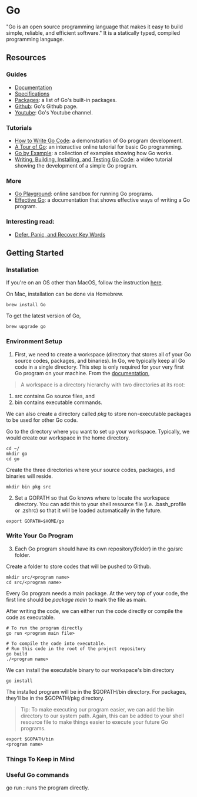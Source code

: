 # Go
"Go is an open source programming language that makes it easy to build simple, reliable, and efficient software." It is a statically typed, compiled programming language.

## Resources
### Guides
- [Documentation](https://golang.org/doc/)
- [Specifications](https://golang.org/ref/spec)
- [Packages](https://golang.org/pkg/): a list of Go's built-in packages.
- [Github](https://github.com/golang/go): Go's Github page.
- [Youtube](https://www.youtube.com/user/gocoding/featured): Go's Youtube channel.

### Tutorials
- [How to Write Go Code](https://golang.org/doc/code.html): a demonstration of Go program development.
- [A Tour of Go](https://tour.golang.org/welcome/1): an interactive online tutorial for basic Go programming.
- [Go by Example](https://gobyexample.com/): a collection of examples showing how Go works.
- [Writing, Building, Installing, and Testing Go Code](https://www.youtube.com/watch?v=XCsL89YtqCs&t=2s&list=LL_nJcU3CiKaa8b27n2dvsoQ&index=3): a video tutorial showing the development of a simple Go program.

### More
- [Go Playground](https://play.golang.org/): online sandbox for running Go programs.
- [Effective Go](https://golang.org/doc/effective_go.html): a documentation that shows effective ways of writing a Go program.

### Interesting read:
- [Defer, Panic, and Recover Key Words](https://blog.golang.org/defer-panic-and-recover)


## Getting Started
### Installation
If you're on an OS other than MacOS, follow the instruction [here](https://golang.org/doc/install).

On Mac, installation can be done via Homebrew.
```
brew install Go
```

To get the latest version of Go,
```
brew upgrade go
```

### Environment Setup
1. First, we need to create a workspace (directory that stores all of your Go source codes, packages, and binaries).  In Go, we typically keep all Go code in a single directory. This step is only required for your very first Go program on your machine. From the [documentation](https://golang.org/doc/code.html),

> A workspace is a directory hierarchy with two directories at its root:
1. src contains Go source files, and
2. bin contains executable commands.

We can also create a directory called *pkg* to store non-executable packages to be used for other Go code.

Go to the directory where you want to set up your workspace. Typically, we would create our workspace in the home directory.
```
cd ~/
mkdir go
cd go
```

Create the three directories where your source codes, packages, and binaries will reside.
```
mkdir bin pkg src
```

2. Set a GOPATH so that Go knows where to locate the workspace directory. You can add this to your shell resource file (i.e. .bash_profile or .zshrc) so that it will be loaded automatically in the future.
```
export GOPATH=$HOME/go
```

### Write Your Go Program
3. Each Go program should have its own repository(folder) in the go/src folder.

Create a folder to store codes that will be pushed to Github.
```
mkdir src/<program name>
cd src/<program name>
```

Every Go program needs a main package. At the very top of your code, the first line should be *package main* to mark the file as main.

After writing the code, we can either run the code directly or compile the code as executable.

```
# To run the program directly
go run <program main file>

# To compile the code into executable.
# Run this code in the root of the project repository
go build
./<program name>
```

We can install the executable binary to our workspace's bin directory
```
go install
```
The installed program will be in the $GOPATH/bin directory. For packages, they'll be in the $GOPATH/pkg directory.


>Tip: To make executing our program easier, we can add the bin directory to our system path. Again, this can be added to your shell resource file to make things easier to execute your future Go programs.
```
export $GOPATH/bin
<program name>
```


### Things To Keep in Mind

### Useful Go commands
go run <program-name>: runs the program directly.

